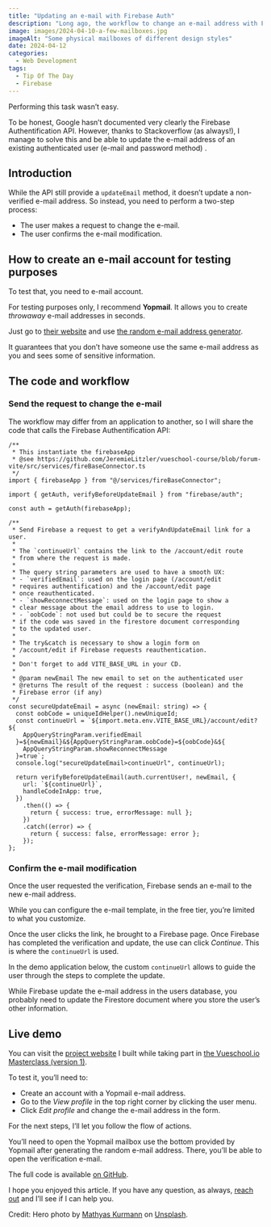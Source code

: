 ```yaml
---
title: "Updating an e-mail with Firebase Auth"
description: "Long ago, the workflow to change an e-mail address with Firebase Authentification was simple, but less secure. With Firebase 9, it changed and you need to verify the e-mail address when updating it. I’ll show you how it works..."
image: images/2024-04-10-a-few-mailboxes.jpg
imageAlt: "Some physical mailboxes of different design styles"
date: 2024-04-12
categories:
  - Web Development
tags:
  - Tip Of The Day
  - Firebase
---
```


Performing this task wasn’t easy.

To be honest, Google hasn’t documented very clearly the Firebase Authentification API. However, thanks to Stackoverflow (as always!), I manage to solve this and be able to update the e-mail address of an existing authenticated user (e-mail and password method) .

## Introduction

While the API still provide a `updateEmail` method, it doesn’t update a non-verified e-mail address. So instead, you need to perform a two-step process:

- The user makes a request to change the e-mail.
- The user confirms the e-mail modification.

## How to create an e-mail account for testing purposes

To test that, you need to e-mail account.

For testing purposes only, I recommend **Yopmail**. It allows you to create _throwaway_ e-mail addresses in seconds.

Just go to [their website](https://yopmail.com/) and use [the random e-mail address generator](https://yopmail.com/email-generator).

It guarantees that you don’t have someone use the same e-mail address as you and sees some of sensitive information.

## The code and workflow

### Send the request to change the e-mail

The workflow may differ from an application to another, so I will share the code that calls the Firebase Authentification API:

```tsx
/**
 * This instantiate the firebaseApp
 * @see https://github.com/JeremieLitzler/vueschool-course/blob/forum-vite/src/services/fireBaseConnector.ts
 */
import { firebaseApp } from "@/services/fireBaseConnector";

import { getAuth, verifyBeforeUpdateEmail } from "firebase/auth";

const auth = getAuth(firebaseApp);

/**
 * Send Firebase a request to get a verifyAndUpdateEmail link for a user.
 *
 * The `continueUrl` contains the link to the /account/edit route
 * from where the request is made.
 *
 * The query string parameters are used to have a smooth UX:
 * - `verifiedEmail`: used on the login page (/account/edit
 * requires authentification) and the /account/edit page
 * once reauthenticated.
 * - `showReconnectMessage`: used on the login page to show a
 * clear message about the email address to use to login.
 * - `oobCode`: not used but could be to secure the request
 * if the code was saved in the firestore document corresponding
 * to the updated user.
 *
 * The try&catch is necessary to show a login form on
 * /account/edit if Firebase requests reauthentication.
 *
 * Don't forget to add VITE_BASE_URL in your CD.
 *
 * @param newEmail The new email to set on the authenticated user
 * @returns The result of the request : success (boolean) and the
 * Firebase error (if any)
 */
const secureUpdateEmail = async (newEmail: string) => {
  const oobCode = uniqueIdHelper().newUniqueId;
  const continueUrl = `${import.meta.env.VITE_BASE_URL}/account/edit?${
    AppQueryStringParam.verifiedEmail
  }=${newEmail}&${AppQueryStringParam.oobCode}=${oobCode}&${
    AppQueryStringParam.showReconnectMessage
  }=true`;
  console.log("secureUpdateEmail>continueUrl", continueUrl);

  return verifyBeforeUpdateEmail(auth.currentUser!, newEmail, {
    url: `${continueUrl}`,
    handleCodeInApp: true,
  })
    .then(() => {
      return { success: true, errorMessage: null };
    })
    .catch((error) => {
      return { success: false, errorMessage: error };
    });
};
```

### Confirm the e-mail modification

Once the user requested the verification, Firebase sends an e-mail to the new e-mail address.

While you can configure the e-mail template, in the free tier, you’re limited to what you customize.

Once the user clicks the link, he brought to a Firebase page. Once Firebase has completed the verification and update, the use can click _Continue_. This is where the `continueUrl` is used.

In the demo application below, the custom `continueUrl` allows to guide the user through the steps to complete the update.

While Firebase update the e-mail address in the users database, you probably need to update the Firestore document where you store the user’s other information.

## Live demo

You can visit the [project website](https://vueschool-masterclass-vite.netlify.app/) I built while taking part in [the Vueschool.io Masterclass (version 1)](https://vueschool.io/the-vuejs-master-class).

To test it, you’ll need to:

- Create an account with a Yopmail e-mail address.
- Go to the _View profile_ in the top right corner by clicking the user menu.
- Click _Edit profile_ and change the e-mail address in the form.

For the next steps, I’ll let you follow the flow of actions.

You’ll need to open the Yopmail mailbox use the bottom provided by Yopmail after generating the random e-mail address. There, you’ll be able to open the verification e-mail.

The full code is available [on GitHub](https://github.com/JeremieLitzler/vueschool-course/tree/forum-vite).

I hope you enjoyed this article. If you have any question, as always, [reach out](../../../page/contact-me/index.md) and I’ll see if I can help you.

Credit: Hero photo by [Mathyas Kurmann](https://unsplash.com/@mathyaskurmann?utm_content=creditCopyText&utm_medium=referral&utm_source=unsplash) on [Unsplash](https://unsplash.com/photos/six-assorted-color-mail-boxes-fb7yNPbT0l8?utm_content=creditCopyText&utm_medium=referral&utm_source=unsplash).
